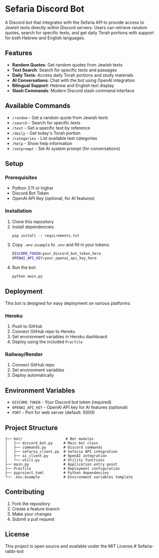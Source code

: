 # Sefaria Discord Bot

A Discord bot that integrates with the Sefaria API to provide access to Jewish texts directly within Discord servers. Users can retrieve random quotes, search for specific texts, and get daily Torah portions with support for both Hebrew and English languages.

## Features

- **Random Quotes**: Get random quotes from Jewish texts
- **Text Search**: Search for specific texts and passages
- **Daily Texts**: Access daily Torah portions and study materials
- **AI Conversations**: Chat with the bot using OpenAI integration
- **Bilingual Support**: Hebrew and English text display
- **Slash Commands**: Modern Discord slash command interface

## Available Commands

- `/random` - Get a random quote from Jewish texts
- `/search` - Search for specific texts
- `/text` - Get a specific text by reference
- `/daily` - Get today's Torah portion
- `/categories` - List available text categories
- `/help` - Show help information
- `/setprompt` - Set AI system prompt (for conversations)

## Setup

### Prerequisites

- Python 3.11 or higher
- Discord Bot Token
- OpenAI API Key (optional, for AI features)

### Installation

1. Clone this repository
2. Install dependencies:
   ```bash
   pip install -r requirements.txt
   ```
3. Copy `.env.example` to `.env` and fill in your tokens:
   ```bash
   DISCORD_TOKEN=your_discord_bot_token_here
   OPENAI_API_KEY=your_openai_api_key_here
   ```
4. Run the bot:
   ```bash
   python main.py
   ```

## Deployment

This bot is designed for easy deployment on various platforms:

### Heroku
1. Push to GitHub
2. Connect GitHub repo to Heroku
3. Set environment variables in Heroku dashboard
4. Deploy using the included `Procfile`

### Railway/Render
1. Connect GitHub repo
2. Set environment variables
3. Deploy automatically

## Environment Variables

- `DISCORD_TOKEN` - Your Discord bot token (required)
- `OPENAI_API_KEY` - OpenAI API key for AI features (optional)
- `PORT` - Port for web server (default: 5000)

## Project Structure

```
├── bot/                    # Bot modules
│   ├── discord_bot.py     # Main bot class
│   ├── commands.py        # Discord commands
│   ├── sefaria_client.py  # Sefaria API integration
│   ├── ai_client.py       # OpenAI integration
│   └── utils.py           # Utility functions
├── main.py                # Application entry point
├── Procfile               # Deployment configuration
├── pyproject.toml         # Python dependencies
└── .env.example           # Environment variables template
```

## Contributing

1. Fork the repository
2. Create a feature branch
3. Make your changes
4. Submit a pull request

## License

This project is open source and available under the MIT License.# Sefaria-rabbi-bot
